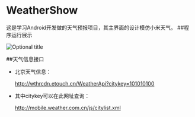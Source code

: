 # WeatherShow
这是学习Android开发做的天气预报项目，其主界面的设计模仿小米天气。
##程序运行展示

![](http://7xoi5h.com1.z0.glb.clouddn.com/weathershow_pic2.gif?raw=false "Optional title")

##天气信息接口
* 北京天气信息：

	http://wthrcdn.etouch.cn/WeatherApi?citykey=101010100

* 其中citykey可以在此网址查询：

	http://mobile.weather.com.cn/js/citylist.xml
